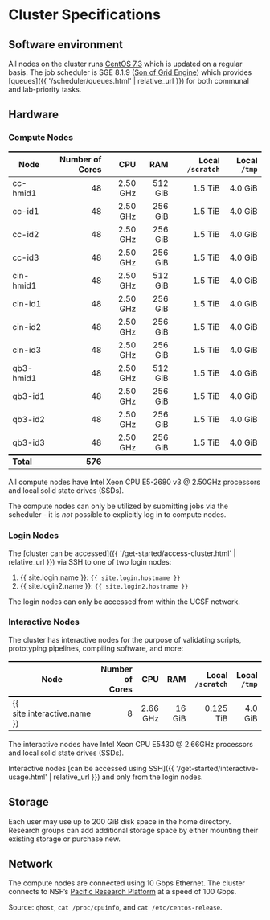 # Cluster Specifications

## Software environment

All nodes on the cluster runs [CentOS 7.3] which is updated on a regular basis.
The job scheduler is SGE 8.1.9 ([Son of Grid Engine]) which provides [queues]({{ '/scheduler/queues.html' | relative_url }}) for both communal and lab-priority tasks.


## Hardware

### Compute Nodes

Node      | Number of Cores |       CPU |      RAM | Local `/scratch` | Local `/tmp` |
----------|----------------:|----------:|---------:|-----------------:|-------------:|
cc-hmid1  |              48 |  2.50 GHz |  512 GiB |          1.5 TiB |      4.0 GiB |
cc-id1    |              48 |  2.50 GHz |  256 GiB |          1.5 TiB |      4.0 GiB |
cc-id2    |              48 |  2.50 GHz |  256 GiB |          1.5 TiB |      4.0 GiB |
cc-id3    |              48 |  2.50 GHz |  256 GiB |          1.5 TiB |      4.0 GiB |
cin-hmid1 |              48 |  2.50 GHz |  512 GiB |          1.5 TiB |      4.0 GiB |
cin-id1   |              48 |  2.50 GHz |  256 GiB |          1.5 TiB |      4.0 GiB |
cin-id2   |              48 |  2.50 GHz |  256 GiB |          1.5 TiB |      4.0 GiB |
cin-id3   |              48 |  2.50 GHz |  256 GiB |          1.5 TiB |      4.0 GiB |
qb3-hmid1 |              48 |  2.50 GHz |  512 GiB |          1.5 TiB |      4.0 GiB |
qb3-id1   |              48 |  2.50 GHz |  256 GiB |          1.5 TiB |      4.0 GiB |
qb3-id2   |              48 |  2.50 GHz |  256 GiB |          1.5 TiB |      4.0 GiB |
qb3-id3   |              48 |  2.50 GHz |  256 GiB |          1.5 TiB |      4.0 GiB |
**Total** |         **576** |           |          |                  |              |

All compute nodes have Intel Xeon CPU E5-2680 v3 @ 2.50GHz processors and local solid state drives (SSDs).

The compute nodes can only be utilized by submitting jobs via the scheduler - it is _not_ possible to explicitly log in to compute nodes.


### Login Nodes

The [cluster can be accessed]({{ '/get-started/access-cluster.html' | relative_url }}) via SSH to one of two login nodes:

1. {{ site.login.name  }}: `{{ site.login.hostname }}`
2. {{ site.login2.name }}: `{{ site.login2.hostname }}`

The login nodes can only be accessed from within the UCSF network.


### Interactive Nodes

The cluster has interactive nodes for the purpose of validating scripts, prototyping pipelines, compiling software, and more:

Node                        | Number of Cores |       CPU |      RAM | Local `/scratch` | Local `/tmp` |
----------------------------|----------------:|----------:|---------:|-----------------:|-------------:|
{{ site.interactive.name }} |               8 |  2.66 GHz |   16 GiB |        0.125 TiB |      4.0 GiB |

The interactive nodes have Intel Xeon CPU E5430 @ 2.66GHz processors and local solid state drives (SSDs).

Interactive nodes [can be accessed using SSH]({{ '/get-started/interactive-usage.html' | relative_url }}) and only from the login nodes.



## Storage

Each user may use up to 200 GiB disk space in the home directory.  Research groups can add additional storage space by either mounting their existing storage or purchase new.




## Network

The compute nodes are connected using 10 Gbps Ethernet.
The cluster connects to NSF’s [Pacific Research Platform] at a speed of 100 Gbps.


Source: `qhost`, `cat /proc/cpuinfo`, and `cat /etc/centos-release`.


<style>
table {
  margin-top: 2ex;
  margin-bottom: 2ex;
}
tr:last-child { border-top: 2px solid #000; }
</style>

[CentOS 7.3]: https://www.centos.org/
[Son of Grid Engine]: https://arc.liv.ac.uk/trac/SGE
[Pacific Research Platform]: https://ucsdnews.ucsd.edu/pressrelease/nsf_gives_green_light_to_pacific_research_platform

